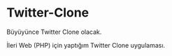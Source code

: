 # Twitter-Clone
Büyüyünce Twitter Clone olacak.

İleri Web (PHP) için yaptığım Twitter Clone uygulaması. 


